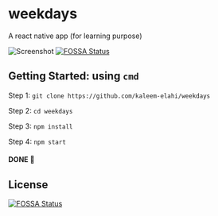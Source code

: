 # weekdays
A react native app (for learning purpose)

![Screenshot](https://raw.githubusercontent.com/kaleem-elahi/weekdays/master/Screen%20Shot%202018-11-29%20at%206.19.47%20PM.png "Weekdays on IphoneXR")
[![FOSSA Status](https://app.fossa.io/api/projects/git%2Bgithub.com%2Fkaleem-elahi%2Fweekdays.svg?type=shield)](https://app.fossa.io/projects/git%2Bgithub.com%2Fkaleem-elahi%2Fweekdays?ref=badge_shield)


## Getting Started: using `cmd`

Step 1: `git clone https://github.com/kaleem-elahi/weekdays`

Step 2: `cd weekdays`

Step 3: `npm install`

Step 4: `npm start`

####  DONE 👏


## License
[![FOSSA Status](https://app.fossa.io/api/projects/git%2Bgithub.com%2Fkaleem-elahi%2Fweekdays.svg?type=large)](https://app.fossa.io/projects/git%2Bgithub.com%2Fkaleem-elahi%2Fweekdays?ref=badge_large)